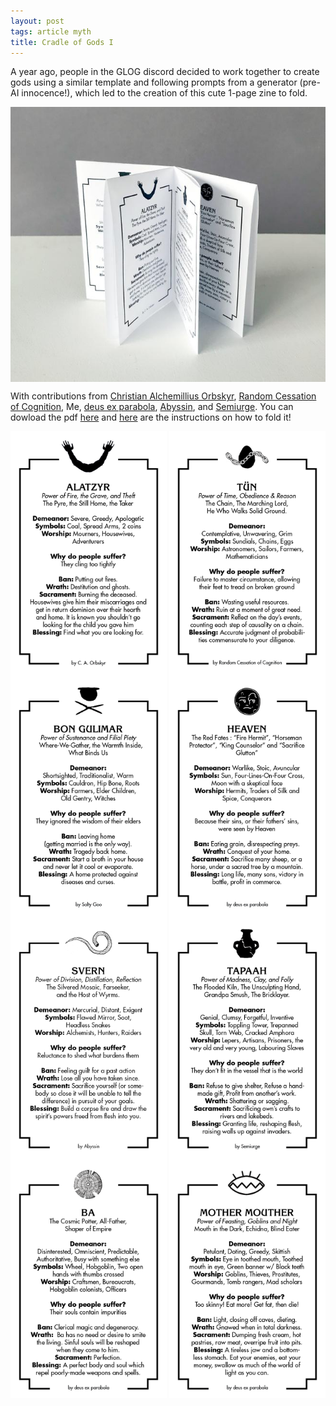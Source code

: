 ```yaml
---
layout: post
tags: article myth
title: Cradle of Gods I
---
```


A year ago, people in the GLOG discord decided to work together to create gods using a similar template and following prompts from a generator (pre-AI innocence!), which led to the creation of this cute 1-page zine to fold.

<img align="center" width=510px src="/images/cradleofgods/Cradle-of-Gods_Photo.jpg">

With contributions from [Christian Alchemillius Orbskyr](https://pilgrimtemple.blogspot.com/), [Random Cessation of Cognition](https://craggenloch.blogspot.com/), Me, [deus ex parabola](https://as-they-must.blogspot.com/), [Abyssin](https://abyssin.github.io/), and [Semiurge](https://archonsmarchon.blogspot.com/). You can dowload the pdf <a href="/images/cradleofgods/CradleOfGods1.pdf" download="CradleOfGods1">here</a> and [here](https://pocketmod.com/howto/) are the instructions on how to fold it!


<img align="center" width=250px src="/images/cradleofgods/cradle of gods.png">
<img align="center" width=250px src="/images/cradleofgods/cradle of gods2.png">
<img align="center" width=250px src="/images/cradleofgods/cradle of gods3.png">
<img align="center" width=250px src="/images/cradleofgods/cradle of gods4.png">
<img align="center" width=250px src="/images/cradleofgods/cradle of gods5.png">
<img align="center" width=250px src="/images/cradleofgods/cradle of gods6.png">
<img align="center" width=250px src="/images/cradleofgods/cradle of gods7.png">
<img align="center" width=250px src="/images/cradleofgods/cradle of gods8.png">
